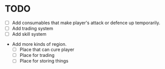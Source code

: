 # TODO

- [ ] Add consumables that make player's attack or defence up temporarily.
- [ ] Add trading system
- [ ] Add skill system
- Add more kinds of region.
  - [ ] Place that can cure player
  - [ ] Place for trading
  - [ ] Place for storing things
